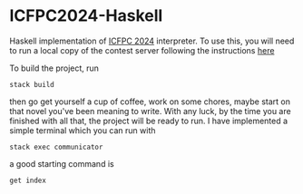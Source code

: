# ICFPC2024-Haskell

Haskell implementation of [ICFPC 2024](https://icfpcontest2024.github.io/task.html) interpreter. To use this, you will need to run a local copy of the contest server following the instructions [here](https://github.com/icfpcontest2024/icfpc2024)

To build the project, run

```
stack build
```

then go get yourself a cup of coffee, work on some chores, maybe start on that novel you've been meaning to write. With any luck, by the time you are finished with all that, the project will be ready to run. I have implemented a simple terminal which you can run with

```
stack exec communicator
```

a good starting command is

```
get index
```